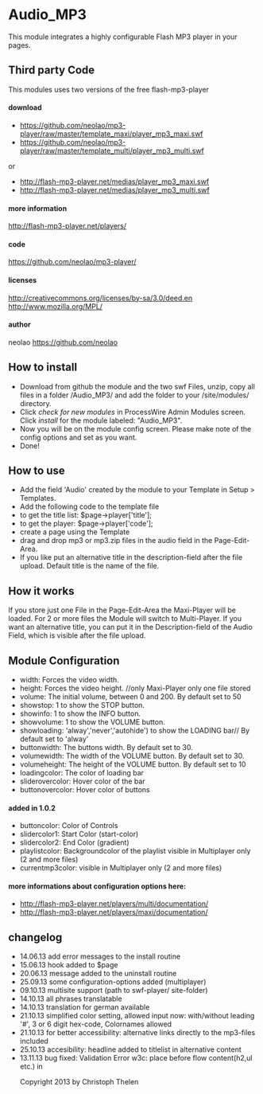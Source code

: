 Audio_MP3
=========

This module integrates a highly configurable Flash MP3 player in your pages.
 
## Third party Code
This modules uses two versions of the free flash-mp3-player
#### download
- https://github.com/neolao/mp3-player/raw/master/template_maxi/player_mp3_maxi.swf
- https://github.com/neolao/mp3-player/raw/master/template_multi/player_mp3_multi.swf

or

- http://flash-mp3-player.net/medias/player_mp3_maxi.swf
- http://flash-mp3-player.net/medias/player_mp3_multi.swf

#### more information
http://flash-mp3-player.net/players/
#### code
https://github.com/neolao/mp3-player/
#### licenses
http://creativecommons.org/licenses/by-sa/3.0/deed.en  
http://www.mozilla.org/MPL/
#### author
neolao https://github.com/neolao


## How to install
- Download from github the module and the two swf Files, unzip, copy all files in a folder /Audio_MP3/ and add the folder to your /site/modules/ directory. 
- Click *check for new modules* in ProcessWire Admin Modules screen. Click *install* for the module labeled: "Audio_MP3".
- Now you will be on the module config screen. Please make note of the config options and set as you want.
- Done!


## How to use
- Add the field 'Audio' created by the module to your Template in Setup > Templates.
- Add the following code to the template file
- to get the title list: $page->player['title'];
- to get the player: $page->player['code'];
- create a page using the Template
- drag and drop mp3 or mp3.zip files in the audio field in the Page-Edit-Area.
- If you like put an alternative title in the description-field after the file upload. Default title is the name of the file.


## How it works
If you store just one File in the Page-Edit-Area the Maxi-Player will be loaded. For 2 or more files the Module will switch to Multi-Player. If you want an alternative title, you can put it in the Description-field of the Audio Field, which is visible after the file upload.


## Module Configuration
- width: Forces the video width.
- height: Forces the video height. //only Maxi-Player only one file stored
- volume: The initial volume, between 0 and 200. By default set to 50
- showstop: 1 to show the STOP button.
- showinfo: 1 to show the INFO button.
- showvolume: 1 to show the VOLUME button.
- showloading: 'alway','never','autohide') to show the LOADING bar// By default set to 'alway'
- buttonwidth: The buttons width. By default set to 30.
- volumewidth: The width of the VOLUME button. By default set to 30.
- volumeheight: The height of the VOLUME button. By default set to 10
- loadingcolor: The color of loading bar
- sliderovercolor: Hover color of the bar
- buttonovercolor: Hover color of buttons

#### added in 1.0.2
- buttoncolor: Color of Controls
- slidercolor1: Start Color (start-color)
- slidercolor2: End Color (gradient)
- playlistcolor: Backgroundcolor of the playlist visible in  Multiplayer only (2 and more files)
- currentmp3color: visible in  Multiplayer only (2 and more files)

#### more informations about configuration options here:
- http://flash-mp3-player.net/players/multi/documentation/
- http://flash-mp3-player.net/players/maxi/documentation/

## changelog
* 14.06.13 add error messages to the install routine
* 15.06.13 hook added to $page
* 20.06.13 message added to the uninstall routine
* 25.09.13 some configuration-options added (multiplayer)
* 09.10.13 multisite support (path to swf-player/ site-folder)
* 14.10.13 all phrases translatable
* 14.10.13 translation for german available
* 21.10.13 simplified color setting, allowed input now: with/without leading '#', 3 or 6 digit hex-code, Colornames allowed
* 21.10.13 for better accessibility: alternative links directly to the mp3-files included
* 25.10.13 accesibility: headline added to titlelist in alternative content
* 13.11.13 bug fixed: Validation Error w3c: place <param> before flow content(h2,ul etc.) in <object>

Copyright 2013 by Christoph Thelen
